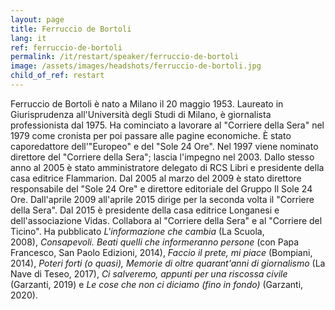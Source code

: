 ```yaml
---
layout: page
title: Ferruccio de Bortoli
lang: it
ref: ferruccio-de-bortoli
permalink: /it/restart/speaker/ferruccio-de-bortoli
image: /assets/images/headshots/ferruccio-de-bortoli.jpg
child_of_ref: restart
---
```


Ferruccio de Bortoli è nato a Milano il 20 maggio 1953. Laureato in
Giurisprudenza all'Università degli Studi di Milano, è giornalista
professionista dal 1975. Ha cominciato a lavorare al "Corriere della Sera" nel
1979 come cronista per poi passare alle pagine economiche. È stato
caporedattore dell'"Europeo" e del "Sole 24 Ore". Nel 1997 viene nominato
direttore del "Corriere della Sera"; lascia l'impegno nel 2003. Dallo stesso
anno al 2005 è stato amministratore delegato di RCS Libri e presidente della
casa editrice Flammarion. Dal 2005 al marzo del 2009 è stato direttore
responsabile del "Sole 24 Ore" e direttore editoriale del Gruppo Il Sole 24
Ore. Dall'aprile 2009 all'aprile 2015 dirige per la seconda volta il "Corriere
della Sera". Dal 2015 è presidente della casa editrice Longanesi e
dell'associazione Vidas. Collabora al "Corriere della Sera" e al "Corriere del
Ticino". Ha pubblicato *L'informazione che cambia* (La Scuola,
2008), *Consapevoli. Beati quelli che informeranno persone* (con Papa
Francesco, San Paolo Edizioni, 2014), *Faccio il prete, mi piace* (Bompiani,
2014), *Poteri forti (o quasi), Memorie di oltre quarant'anni di giornalismo*
(La Nave di Teseo, 2017), *Ci salveremo, appunti per una riscossa civile*
(Garzanti, 2019) e *Le cose che non ci diciamo (fino in fondo)* (Garzanti,
2020).
